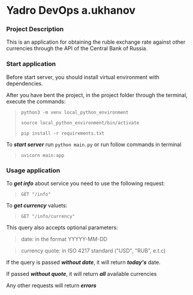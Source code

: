 # Yadro DevOps a.ukhanov
### Project Description
This is an application for obtaining the ruble exchange rate against other currencies through the API of the Central Bank of Russia.


### Start application
Before start server, you should install virtual environment with dependencies.

After you have bent the project, in the project folder through the terminal, execute the commands:
>`python3 -m venv local_python_environment`
>
>`source local_python_environment/bin/activate`
>
>`pip install -r requirements.txt`

To ***start server*** run `python main.py` or run follow commands in terminal
>`uvicorn main:app`


### Usage application
To ***get info*** about service you need to use the following request: 
>`GET "/info"`

To ***get currency*** valuets:
>`GET "/info/currency"`

This query also accepts optional parameters: 
>date: in the format YYYYY-MM-DD 

>currency quote: in ISO 4217 standard ("USD", "RUB", e.t.c)

If the query is passed ***without date***, it will return ***today's*** date.

If passed ***without quote***, it will return ***all*** available currencies

Any other requests will return ***errors***